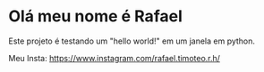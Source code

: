 # Olá meu nome é Rafael

Este projeto é testando um "hello world!" em um janela em python.

Meu Insta: https://www.instagram.com/rafael.timoteo.r.h/
